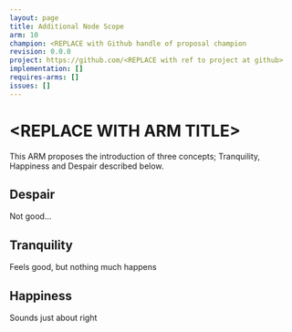 ```yaml
---
layout: page
title: Additional Node Scope
arm: 10
champion: <REPLACE with Github handle of proposal champion
revision: 0.0.0
project: https://github.com/<REPLACE with ref to project at github>
implementation: []
requires-arms: []
issues: []
---
```


<!--This template should be copied to a file named after the pep -->
\<REPLACE WITH ARM TITLE\>
==========================
<!--Replace all of this text with real content.
    This is the document that should describe the enhancement.
-->

This ARM proposes the introduction of three concepts; Tranquility, Happiness and Despair described below.

Despair
-------
Not good...

Tranquility
-----------
Feels good, but nothing much happens

Happiness
---------
Sounds just about right
